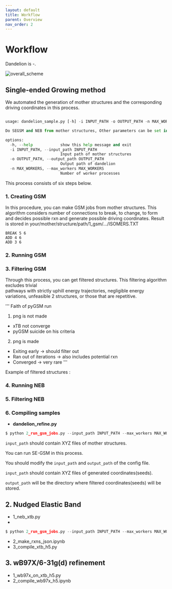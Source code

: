 ```yaml
---
layout: default
title: Workflow
parent: Overview
nav_order: 2
---
```


# Workflow

Dandelion is -.


![overall_scheme](https://github.com/jjy1031/jjy1031.github.io/assets/160209859/e0c9ad94-fa03-42d0-95ad-f0cb31315422)


## Single-ended Growing method

We automated the generation of mother structures and the corresponding driving coordinates in this process. 

  ``` python

  usage: dandelion_sample.py [-h] -i INPUT_PATH -o OUTPUT_PATH -n MAX_WORKERS

  Do SEGSM and NEB from mother structures, Other parameters can be set in each modules

  options:
    -h, --help            show this help message and exit
    -i INPUT_PATH, --input_path INPUT_PATH
                          Input path of mother structures
    -o OUTPUT_PATH, --output_path OUTPUT_PATH
                          Output path of dandelion
    -n MAX_WORKERS, --max_workers MAX_WORKERS
                          Number of worker processes

  ```

  This process consists of six steps below.

  ### 1. Creating GSM
  In this procedure, you can make GSM jobs from mother structures.
  This algorithm considers number of connections to break, to change, to form and decides possible rxn and 
  generate possible driving coordinates.
  Result is stored in your/mother/structure/path/1_gsm/.../ISOMERS.TXT

  ```
  BREAK 5 6
  ADD 4 6
  ADD 3 6
  ```
  ### 2. Running GSM
  
  ### 3. Filtering GSM

  Through this process, you can get filtered structures. This filtering algorithm excludes trivial    
  pathways with strictly uphill energy trajectories, negligible energy variations, unfeasible
  2 structures, or those that are repetitive.

  '''
Faith of pyGSM run

1) png is not made
- xTB not converge
- pyGSM suicide on his criteria

2) png is made
- Exiting early -> should filter out
- Ran out of iterations -> also includes potential rxn
- Converged -> very rare
'''

Example of filtered structures :



  ### 4. Running NEB
  ### 5. Filtering NEB
  ### 6. Compiling samples
  

- **dandelion_refine.py**

```python
$ python 2_run_gsm_jobs.py --input_path INPUT_PATH --max_workers MAX_WORKERS
```
  `input_path` should contain XYZ files of mother structures.
  
  You can run SE-GSM in this process.
  
  
 You should modify the `input_path` and `output_path` of the config file. 

 `input_path` should contain XYZ files of generated coordinates(seeds).

 `output_path` will be the directory where filtered coordinates(seeds) will be stored.
 
## 2. Nudged Elastic Band 
- 1_neb_xtb.py
- 
```python
$ python 2_run_gsm_jobs.py --input_path INPUT_PATH --max_workers MAX_WORKERS
```
- 2_make_rxns_json.ipynb
- 3_compile_xtb_h5.py

## 3. wB97X/6-31g(d) refinement
- 1_wb97x_on_xtb_h5.py
- 2_compile_wb97x_h5.ipynb


